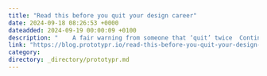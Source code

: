 ```yaml
---
title: "Read this before you quit your design career"
date: 2024-09-18 08:26:53 +0000
dateadded: 2024-09-19 00:00:09 +0100
description: "    A fair warning from someone that ‘quit’ twice  Continue reading on Prototypr »  "
link: "https://blog.prototypr.io/read-this-before-you-quit-your-design-career-ceeeeb20fe27?source=rss----eb297ea1161a---4"
category:
directory: _directory/prototypr.md
---
```

